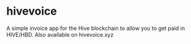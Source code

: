 # hivevoice
A simple invoice app for the Hive blockchain to allow you to get paid in HIVE/HBD. Also available on hivevoice.xyz
